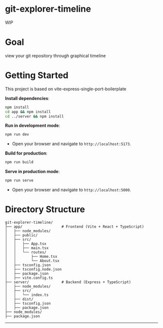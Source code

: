 # git-explorer-timeline
WIP 

# Goal
view your git repository through graphical timeline

# Getting Started
This project is based on vite-express-single-port-boilerplate

**Install dependencies**:
   ```bash
   npm install
   cd app && npm install
   cd ../server && npm install
   ```

**Run in development mode**:
   ```bash
   npm run dev
   ```
   - Open your browser and navigate to `http://localhost:5173`.

**Build for production**:
   ```bash
   npm run build
   ```

**Serve in production mode**:
   ```bash
   npm run serve
   ```
   - Open your browser and navigate to `http://localhost:5000`.

# Directory Structure

```
git-explorer-timeline/
├── app/                  # Frontend (Vite + React + TypeScript)
│   ├── node_modules/
│   ├── public/
│   ├── src/
│   │   ├── App.tsx
│   │   ├── main.tsx
│   │   └── routes/
│   │       ├── Home.tsx
│   │       └── About.tsx
│   ├── tsconfig.json
│   ├── tsconfig.node.json
│   ├── package.json
│   ├── vite.config.ts
├── server/               # Backend (Express + TypeScript)
│   ├── node_modules/
│   ├── src/
│   │   └── index.ts
│   ├── dist/
│   ├── tsconfig.json
│   ├── package.json
├── node_modules/
├── package.json
```

---